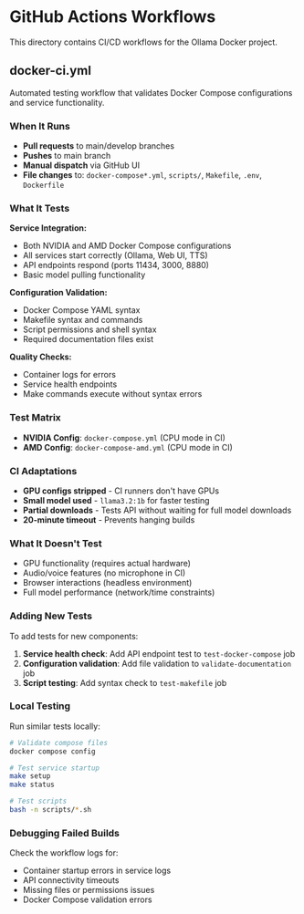 # GitHub Actions Workflows

This directory contains CI/CD workflows for the Ollama Docker project.

## docker-ci.yml

Automated testing workflow that validates Docker Compose configurations and service functionality.

### When It Runs

- **Pull requests** to main/develop branches
- **Pushes** to main branch
- **Manual dispatch** via GitHub UI
- **File changes** to: `docker-compose*.yml`, `scripts/`, `Makefile`, `.env`, `Dockerfile`

### What It Tests

**Service Integration:**
- Both NVIDIA and AMD Docker Compose configurations
- All services start correctly (Ollama, Web UI, TTS)
- API endpoints respond (ports 11434, 3000, 8880)
- Basic model pulling functionality

**Configuration Validation:**
- Docker Compose YAML syntax
- Makefile syntax and commands
- Script permissions and shell syntax
- Required documentation files exist

**Quality Checks:**
- Container logs for errors
- Service health endpoints
- Make commands execute without syntax errors

### Test Matrix

- **NVIDIA Config**: `docker-compose.yml` (CPU mode in CI)
- **AMD Config**: `docker-compose-amd.yml` (CPU mode in CI)

### CI Adaptations

- **GPU configs stripped** - CI runners don't have GPUs
- **Small model used** - `llama3.2:1b` for faster testing
- **Partial downloads** - Tests API without waiting for full model downloads
- **20-minute timeout** - Prevents hanging builds

### What It Doesn't Test

- GPU functionality (requires actual hardware)
- Audio/voice features (no microphone in CI)
- Browser interactions (headless environment)
- Full model performance (network/time constraints)

### Adding New Tests

To add tests for new components:

1. **Service health check**: Add API endpoint test to `test-docker-compose` job
2. **Configuration validation**: Add file validation to `validate-documentation` job  
3. **Script testing**: Add syntax check to `test-makefile` job

### Local Testing

Run similar tests locally:

```bash
# Validate compose files
docker compose config

# Test service startup
make setup
make status

# Test scripts
bash -n scripts/*.sh
```

### Debugging Failed Builds

Check the workflow logs for:
- Container startup errors in service logs
- API connectivity timeouts
- Missing files or permissions issues
- Docker Compose validation errors
